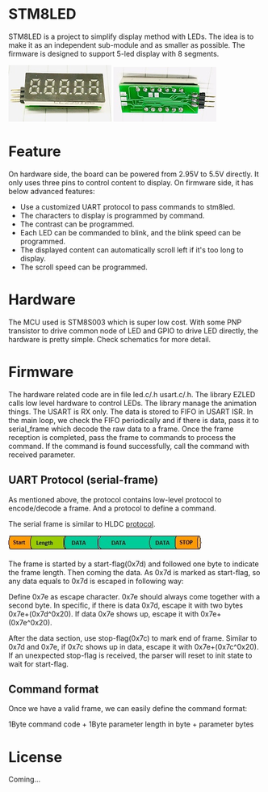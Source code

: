 # STM8LED

STM8LED is a project to simplify display method with LEDs. The idea is to make it as an independent sub-module and as smaller as possible. The firmware is designed to support 5-led display with 8 segments.

![BoardPicFront](hw/front-view.jpg)
![BoardPicFront](hw/rear-view.jpg)

# Feature

On hardware side, the board can be powered from 2.95V to 5.5V directly. It only uses three pins to control content to display. On firmware side, it has below advanced features:
* Use a customized UART protocol to pass commands to stm8led.
* The characters to display is programmed by command.
* The contrast can be programmed.
* Each LED can be commanded to blink, and the blink speed can be programmed.
* The displayed content can automatically scroll left if it's too long to display.
* The scroll speed can be programmed.

# Hardware

The MCU used is STM8S003 which is super low cost. With some PNP transistor to drive common node of LED and GPIO to drive LED directly, the hardware is pretty simple. Check schematics for more detail.

# Firmware

The hardware related code are in file led.c/.h usart.c/.h. The library EZLED calls low level hardware to control LEDs. The library manage the animation things. The USART is RX only. The data is stored to FIFO in USART ISR. In the main loop, we check the FIFO periodically and if there is data, pass it to serial_frame which decode the raw data to a frame. Once the frame reception is completed, pass the frame to commands to process the command. If the command is found successfully, call the command with received parameter.

## UART Protocol (serial-frame)

As mentioned above, the protocol contains low-level protocol to encode/decode a frame. And a protocol to define a command.

The serial frame is similar to HLDC [protocol](http://www.interfacebus.com/HDLC_Protocol_Description.html). 

![SFRAME](hw/sframe.jpg)

The frame is started by a start-flag(0x7d) and followed one byte to indicate the frame length. Then coming the data. As 0x7d is marked as start-flag, so any data equals to 0x7d is escaped in following way:

Define 0x7e as escape character. 0x7e should always come together with a second byte. In specific, if there is data 0x7d, escape it with two bytes 0x7e+(0x7d^0x20). If data 0x7e shows up, escape it with 0x7e+(0x7e^0x20).

After the data section, use stop-flag(0x7c) to mark end of frame. Similar to 0x7d and 0x7e, if 0x7c shows up in data, escape it with 0x7e+(0x7c^0x20). If an unexpected stop-flag is received, the parser will reset to init state to wait for start-flag.

## Command format

Once we have a valid frame, we can easily define the command format:

1Byte command code + 1Byte parameter length in byte + parameter bytes


# License
Coming...